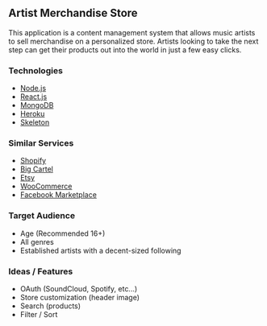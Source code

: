## Artist Merchandise Store

This application is a content management system that allows music artists to sell merchandise on a personalized store. Artists looking to take the next step can get their products out into the world in just a few easy clicks.

### Technologies

- [Node.js](https://nodejs.org/)
- [React.js](https://reactjs.org/)
- [MongoDB](https://www.mongodb.com/)
- [Heroku](https://www.heroku.com/)
- [Skeleton](http://getskeleton.com/)

### Similar Services

- [Shopify](https://www.shopify.com/)
- [Big Cartel](https://www.bigcartel.com/)
- [Etsy](https://www.etsy.com/)
- [WooCommerce](https://woocommerce.com/)
- [Facebook Marketplace](https://www.facebook.com/marketplace/)

### Target Audience

- Age (Recommended 16+)
- All genres
- Established artists with a decent-sized following

### Ideas / Features

- OAuth (SoundCloud, Spotify, etc...)
- Store customization (header image)
- Search (products)
- Filter / Sort
